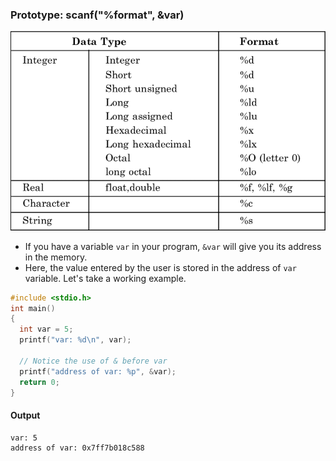 ### Prototype: scanf("%format", &var)

![Matrix](../../images/img_3.png)
- If you have a variable ```var``` in your program, ```&var``` will give you its address in the memory.
- Here, the value entered by the user is stored in the address of ```var``` variable. Let's take a working example.
```c
#include <stdio.h>
int main()
{
  int var = 5;
  printf("var: %d\n", var);

  // Notice the use of & before var
  printf("address of var: %p", &var);  
  return 0;
}
```

#### Output

```
var: 5
address of var: 0x7ff7b018c588
```


